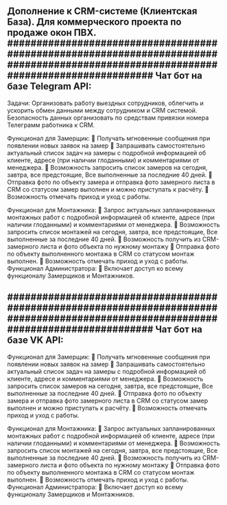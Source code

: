 Дополнение к CRM-системе (Клиентская База). 
Для коммерческого проекта по продаже окон ПВХ.
#####################################################################################################################################
Чат бот на базе Telegram API:
--------------------------------------------------------------------------------------------------------------------------------------
Задачи:
Организовать работу выездных сотрудников, облегчить и ускорить обмен данными между сотрудником и CRM системой. Безопасность данных организовать 
по средствам привязки номера Телеграмм работника к CRM.

Функционал для Замерщик:
	Получать мгновенные сообщения при появлении новых заявок на замер
	Запрашивать самостоятельно актуальный список задач на замеры с подробной информацией об клиенте, адресе (при наличии глоданными) и 
комментариями от менеджера.
	Возможность запросить список замеров на сегодня, завтра, все предстоящие, Все выполненные за последние 40 дней.
	Отправка фото по объекту замера и отправка фото замерного листа в CRM со статусом замер выполнен и можно приступать к расчёту.
	Возможность отмечать приход и уход с работы.

Функционал для Монтажника:
	Запрос актуальных запланированных монтажных работ с подробной информацией об клиенте, адресе (при наличии глоданными) и комментариями 
от менеджера.
	Возможность запросить список монтажей на сегодня, завтра, все предстоящие, Все выполненные за последние 40 дней.
	Возможность получить из CRM- замерного листа и фото объекта по нужному монтажу 
	Отправка фото по объекту выполненного монтажа в CRM со статусом монтаж выполнен.
	Возможность отмечать приход и уход с работы.
Функционал Администратора:
	Включает доступ ко всему функционалу Замерщиков и Монтажников.

#####################################################################################################################################
Чат бот на базе VK API:
---------------------------------------------------------------------------------------------------------------------------------------
Функционал для Замерщик:
	Получать мгновенные сообщения при появлении новых заявок на замер
	Запрашивать самостоятельно актуальный список задач на замеры с подробной информацией об клиенте, адресе и комментариями от менеджера.
	Возможность запросить список замеров на сегодня, завтра, все предстоящие, Все выполненные за последние 40 дней.
	Отправка фото по объекту замера и отправка фото замерного листа в CRM со статусом замер выполнен и можно приступать к расчёту.
	Возможность отмечать приход и уход с работы.

Функционал для Монтажника:
	Запрос актуальных запланированных монтажных работ с подробной информацией об клиенте, адресе (при наличии глоданными) и комментариями 
от менеджера.
	Возможность запросить список монтажей на сегодня, завтра, все предстоящие, Все выполненные за последние 40 дней.
	Возможность получить из CRM- замерного листа и фото объекта по нужному монтажу 
	Отправка фото по объекту выполненного монтажа в CRM со статусом монтаж выполнен.
	Возможность отмечать приход и уход с работы.
Функционал Администратора:
	Включает доступ ко всему функционалу Замерщиков и Монтажников.

